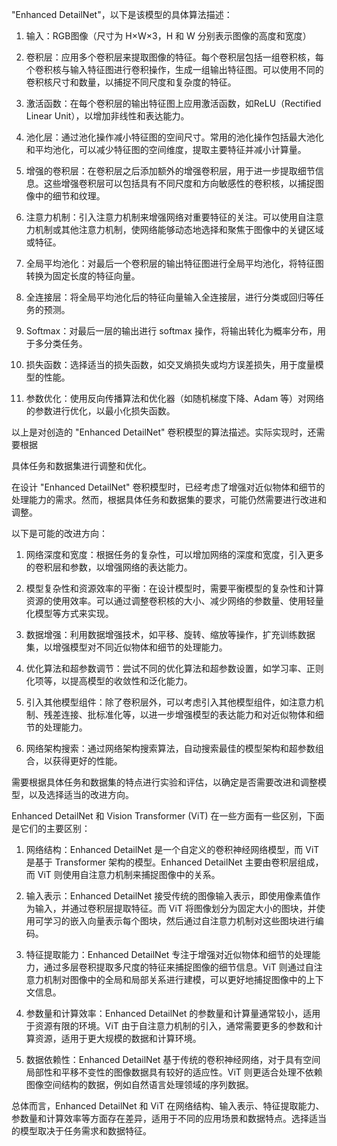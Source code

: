 "Enhanced DetailNet"，以下是该模型的具体算法描述：

1. 输入：RGB图像（尺寸为 H×W×3，H 和 W 分别表示图像的高度和宽度）

2. 卷积层：应用多个卷积层来提取图像的特征。每个卷积层包括一组卷积核，每个卷积核与输入特征图进行卷积操作，生成一组输出特征图。可以使用不同的卷积核尺寸和数量，以捕捉不同尺度和复杂度的特征。

3. 激活函数：在每个卷积层的输出特征图上应用激活函数，如ReLU（Rectified Linear Unit），以增加非线性和表达能力。

4. 池化层：通过池化操作减小特征图的空间尺寸。常用的池化操作包括最大池化和平均池化，可以减少特征图的空间维度，提取主要特征并减小计算量。

5. 增强的卷积层：在卷积层之后添加额外的增强卷积层，用于进一步提取细节信息。这些增强卷积层可以包括具有不同尺度和方向敏感性的卷积核，以捕捉图像中的细节和纹理。

6. 注意力机制：引入注意力机制来增强网络对重要特征的关注。可以使用自注意力机制或其他注意力机制，使网络能够动态地选择和聚焦于图像中的关键区域或特征。

7. 全局平均池化：对最后一个卷积层的输出特征图进行全局平均池化，将特征图转换为固定长度的特征向量。

8. 全连接层：将全局平均池化后的特征向量输入全连接层，进行分类或回归等任务的预测。

9. Softmax：对最后一层的输出进行 softmax 操作，将输出转化为概率分布，用于多分类任务。

10. 损失函数：选择适当的损失函数，如交叉熵损失或均方误差损失，用于度量模型的性能。

11. 参数优化：使用反向传播算法和优化器（如随机梯度下降、Adam 等）对网络的参数进行优化，以最小化损失函数。

以上是对创造的 "Enhanced DetailNet" 卷积模型的算法描述。实际实现时，还需要根据

具体任务和数据集进行调整和优化。

在设计 "Enhanced DetailNet" 卷积模型时，已经考虑了增强对近似物体和细节的处理能力的需求。然而，根据具体任务和数据集的要求，可能仍然需要进行改进和调整。

以下是可能的改进方向：

1. 网络深度和宽度：根据任务的复杂性，可以增加网络的深度和宽度，引入更多的卷积层和参数，以增强网络的表达能力。

2. 模型复杂性和资源效率的平衡：在设计模型时，需要平衡模型的复杂性和计算资源的使用效率。可以通过调整卷积核的大小、减少网络的参数量、使用轻量化模型等方式来实现。

3. 数据增强：利用数据增强技术，如平移、旋转、缩放等操作，扩充训练数据集，以增强模型对不同近似物体和细节的处理能力。

4. 优化算法和超参数调节：尝试不同的优化算法和超参数设置，如学习率、正则化项等，以提高模型的收敛性和泛化能力。

5. 引入其他模型组件：除了卷积层外，可以考虑引入其他模型组件，如注意力机制、残差连接、批标准化等，以进一步增强模型的表达能力和对近似物体和细节的处理能力。

6. 网络架构搜索：通过网络架构搜索算法，自动搜索最佳的模型架构和超参数组合，以获得更好的性能。

需要根据具体任务和数据集的特点进行实验和评估，以确定是否需要改进和调整模型，以及选择适当的改进方向。





Enhanced DetailNet 和 Vision Transformer (ViT) 在一些方面有一些区别，下面是它们的主要区别：

1. 网络结构：Enhanced DetailNet 是一个自定义的卷积神经网络模型，而 ViT 是基于 Transformer 架构的模型。Enhanced DetailNet 主要由卷积层组成，而 ViT 则使用自注意力机制来捕捉图像中的关系。

2. 输入表示：Enhanced DetailNet 接受传统的图像输入表示，即使用像素值作为输入，并通过卷积层提取特征。而 ViT 将图像划分为固定大小的图块，并使用可学习的嵌入向量表示每个图块，然后通过自注意力机制对这些图块进行编码。

3. 特征提取能力：Enhanced DetailNet 专注于增强对近似物体和细节的处理能力，通过多层卷积提取多尺度的特征来捕捉图像的细节信息。ViT 则通过自注意力机制对图像中的全局和局部关系进行建模，可以更好地捕捉图像中的上下文信息。

4. 参数量和计算效率：Enhanced DetailNet 的参数量和计算量通常较小，适用于资源有限的环境。ViT 由于自注意力机制的引入，通常需要更多的参数和计算资源，适用于更大规模的数据和计算环境。

5. 数据依赖性：Enhanced DetailNet 基于传统的卷积神经网络，对于具有空间局部性和平移不变性的图像数据具有较好的适应性。ViT 则更适合处理不依赖图像空间结构的数据，例如自然语言处理领域的序列数据。

总体而言，Enhanced DetailNet 和 ViT 在网络结构、输入表示、特征提取能力、参数量和计算效率等方面存在差异，适用于不同的应用场景和数据特点。选择适当的模型取决于任务需求和数据特征。